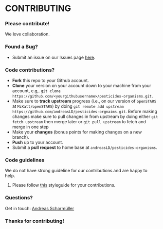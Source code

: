# CONTRIBUTING #

### Please contribute!
We love collaboration.

### Found a Bug?

* Submit an issue on our Issues page [here](https://github.com/andreasLD/pesticides-organisms/issues).

### Code contributions?

* **Fork** this repo to your Github account.
* **Clone** your version on your account down to your machine from your account, e.g,. `git clone https://github.com/<yourgithubusername>/pesticides-organisms.git`.
* Make sure to **track upstream** progress (i.e., on our version of `openSTARS` at `MiKatt/openSTARS`) by doing `git remote add upstream https://github.com/andreasLD/pesticides-orgnaims.git`. Before making changes make sure to pull changes in from upstream by doing either `git fetch upstream` then merge later or `git pull upstream` to fetch and merge in one step
* Make your **changes** (bonus points for making changes on a new branch).
* **Push** up to your account.
* Submit a **pull request** to home base at `andreasLD/pesticides-organisms`.

### Code guidelines

We do not have strong guideline for our contributions and are happy to help.

1. Please follow [this](http://adv-r.had.co.nz/Style.html) styleguide for your contributions.


### Questions?

Get in touch: [Andreas Scharmüller](mailto:scharmueller@uni-landau.de)

### Thanks for contributing!

